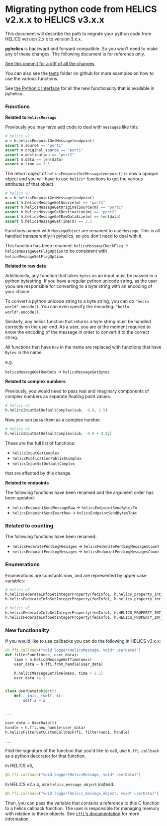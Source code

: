 # Migrating python code from HELICS v2.x.x to HELICS v3.x.x

This document will describe the path to migrate your python code from HELICS version 2.x.x to version 3.x.x.

**pyhelics** is backward and forward compatible. So you won't need to make any of these changes. The following document is for reference only.

[See this commit for a diff of all the changes](https://github.com/GMLC-TDC/pyhelics/commit/366a4c5cb7fdfe44e48a85acdde0be43d56df3a3).

You can also see the [tests](https://github.com/GMLC-TDC/pyhelics/tree/main/tests) folder on github for more examples on how to use the various functions.

See [the Pythonic Interface](./pythonic-interface.md) for all the new functionality that is available in pyhelics.

### Functions

**Related to `HelicsMessage`**

Previously you may have add code to deal with `message`s like this:

```python
# helics v2
m = h.helicsEndpointGetMessage(endpoint)
assert m.source == "port1"
assert m.original_source == "port1"
assert m.destination == "port2"
assert m.data == len(data)
assert m.time == 2.5
```

The return object of `helicsEndpointGetMessage(endpoint)` is now a opaque object and you will have to use `helics*` functions to get the various attributes of that object.

```python
# helics v3
m = h.helicsEndpointGetMessage(endpoint)
assert h.helicsMessageGetSource(m) == "port1"
assert h.helicsMessageGetOriginalSource(m) == "port1"
assert h.helicsMessageGetDestination(m) == "port2"
assert h.helicsMessageGetRawDataSize(m) == len(data)
assert h.helicsMessageGetTime(m) == 2.5
```

Functions named with `MessageObject` are renamed to use `Message`. This is all handled transparently in pyhelics, so you don't need to deal with it.

This function has been renamed: `helicsMessageCheckFlag` -> `helicsMessageGetFlagOption` to be consistent with `helicsMessageSetFlagOption`.

**Related to raw data**

Additionally, any function that takes `bytes` as an input must be passed in a python bytestring. If you have a regular python unicode string, as the user yoou are responsible for converting to a byte string with an encoding of your choice.

To convert a python unicode string to a byte string, you can do `"hello world".encode()`.
You can even specify the encoding: `"hello world".encode()`.

Similarly, any helics function that returns a byte string must be handled correctly on the user end. As a user, you are at the moment required to know the encoding of the message in order to convert it to the correct string.

All functions that have `Raw` in the name are replaced with functions that have `Bytes` in the name.

e.g.

`helicsMessageGetRawData` -> `helicsMessageGetBytes`

**Related to complex numbers**

Previously, you would need to pass real and imaginary components of complex numbers as separate floating point values.

```python
# helics v2
h.helicsInputSetDefaultComplex(sub, -9.9, 2.5)
```

Now you can pass them as a complex number.

```python
# helics v3
h.helicsInputSetDefaultComplex(sub, -9.9 + 2.5j)
```

These are the full list of functions:

- `helicsInputGetComplex`
- `helicsPublicationPublishComplex`
- `helicsInputSetDefaultComplex`

that are affected by this change.

**Related to endpoints**

The following functions have been renamed and the argument order has been updated:

- `helicsEndpointSendMessageRaw` -> `helicsEndpointSendBytesTo`
- `helicsEndpointSendEventRaw` -> `helicsEndpointSendBytesToAt`

### Related to counting

The following functions have been renamed:

- `helicsFederatePendingMessages` -> `helicsFederatePendingMessagesCount`
- `helicsEndpointPendingMessages` -> `helicsEndpointPendingMessagesCount`



### Enumerations

Enumerations are constants now, and are represented by upper case variables:

```python
# helics v2
h.helicsFederateInfoSetIntegerProperty(fedInfo1, h.helics_property_int_log_level, 1)
h.helicsFederateInfoSetIntegerProperty(fedInfo1, h.helics_property_int_max_iterations, 100)
```

```python
# helics v3
h.helicsFederateInfoSetIntegerProperty(fedInfo1, h.HELICS_PROPERTY_INT_LOG_LEVEL, 1)
h.helicsFederateInfoSetIntegerProperty(fedInfo1, h.HELICS_PROPERTY_INT_MAX_ITERATIONS, 100)
```

### New functionality

If you would like to use callbacks you can do the following in HELICS v3.x.x:

```python
@h.ffi.callback("void logger(HelicsMessage, void* userData)")
def filterFunc1(mess, user_data):
    time = h.helicsMessageGetTime(mess)
    user_data = h.ffi.from_handle(user_data)

    h.helicsMessageSetTime(mess, time + 2.5)
    user_data += 1


class UserData(object):
    def __init__(self, x):
        self.x = x


...

user_data = UserData(5)
handle = h.ffi.new_handle(user_data)
h.helicsFilterSetCustomCallback(f1, filterFunc1, handle)

...
```

Find the signature of the function that you'd like to call, use `h.ffi.callback` as a python decorator for that function.

In HELICS v3,

```python
@h.ffi.callback("void logger(HelicsMessage, void* userData)")
```

In HELICS v2.x.x, use `helics_message_object` instead.

```python
@h.ffi.callback("void logger(helics_message_object, void* userData)")
```

Then, you can pass the variable that contains a reference to this C function to a helics callback function.
The user is responsible for managing memory with relation to these objects.
See [`cffi`'s documentation](https://cffi.readthedocs.io/en/latest/using.html#callbacks-old-style) for more information.

